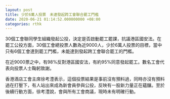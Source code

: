 ```yaml
---
layout: post
title: 少於6萬人投票　未達發起跨工會聯合罷工門檻
date: 2020-06-21 01:14:52.000000000 +08:00
categories: rthk
---
```


30個工會聯同學生組織發起公投，決定是否啟動罷工罷課，抗議港區國安法。在罷工公投方面，30個工會總投票人數為近9000人，少於6萬人投票的目標，當中只有6個工會達到罷工門檻，未能達到發起跨工會聯合罷工的門檻。

在近9000票之中，有98%反對港區國安法，有約95%同意發起罷工。數名工會代表向投票人士鞠躬致謝。

香港酒店工會主席徐考澧表示，這個投票結果是事前沒有預料過，同時亦沒有預料過在打壓下，有人站出來成為新會員參與公投，反映有一股新力量正在蘊釀。至於後續行動方面，徐考澧說，會與所有工會商議，現時未有明確行動。
